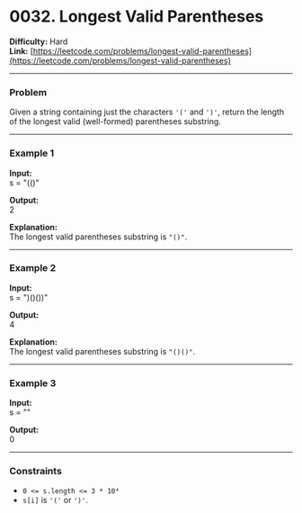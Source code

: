 # 0032. Longest Valid Parentheses

**Difficulty:** Hard  
**Link:** [https://leetcode.com/problems/longest-valid-parentheses](https://leetcode.com/problems/longest-valid-parentheses)

---

### Problem

Given a string containing just the characters `'('` and `')'`, return the length of the longest valid (well-formed) parentheses substring.

---

### Example 1

**Input:**  
s = "(()"

**Output:**  
2

**Explanation:**  
The longest valid parentheses substring is `"()"`.

---

### Example 2

**Input:**  
s = ")()())"

**Output:**  
4

**Explanation:**  
The longest valid parentheses substring is `"()()"`.

---

### Example 3

**Input:**  
s = ""

**Output:**  
0

---

### Constraints

- `0 <= s.length <= 3 * 10⁴`  
- `s[i]` is `'('` or `')'`.

